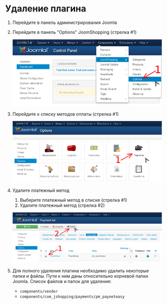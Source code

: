 # Удаление плагина

1. Перейдите в панель администрирования Joomla
2. Перейдите в панель "Options" JoomShopping (стрелка #1)

    ![go to joomshop options](img/go_to_options.png)
3. Перейдите к списку методов оплаты (стрелка #1)

    ![go to payment methods](img/go_to_payment_methods.png)
4. Удалите платежный метод
    1. Выберите платежный метод в списке (стрелка #1)
    2. Удалите платежный метод (стрелка #2)

    ![delete payment method](img/delete_payment_method.png)
5. Для полного удаления плагина необходимо удалить некоторые папки и файлы. Пути к ним даны относительно корневой папки Joomla. Список файлов и папок для удаления:
    * `components/vendor`
    * `components/com_jshopping/payments/pm_payneteasy`
